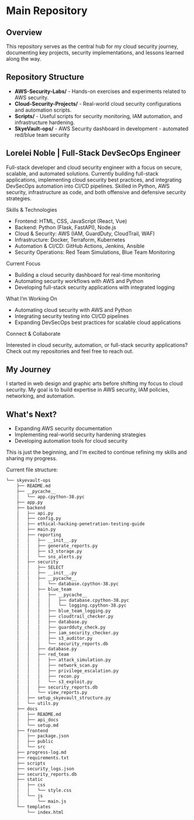 # Main Repository

## Overview
This repository serves as the central hub for my cloud security journey, documenting key projects, security implementations, and lessons learned along the way.

## Repository Structure
- **AWS-Security-Labs/** - Hands-on exercises and experiments related to AWS security.
- **Cloud-Security-Projects/** - Real-world cloud security configurations and automation scripts.
- **Scripts/** - Useful scripts for security monitoring, IAM automation, and infrastructure hardening.
- **SkyeVault-ops/** - AWS Security dashboard in development - automated red/blue team security

## Lorelei Noble | Full-Stack DevSecOps Engineer

Full-stack developer and cloud security engineer with a focus on secure, scalable, and automated solutions. Currently building full-stack applications, implementing cloud security best practices, and integrating DevSecOps automation into CI/CD pipelines. Skilled in Python, AWS security, infrastructure as code, and both offensive and defensive security strategies.

Skills & Technologies

- Frontend: HTML, CSS, JavaScript (React, Vue)
- Backend: Python (Flask, FastAPI), Node.js
- Cloud & Security: AWS (IAM, GuardDuty, CloudTrail, WAF)
- Infrastructure: Docker, Terraform, Kubernetes
- Automation & CI/CD: GitHub Actions, Jenkins, Ansible
- Security Operations: Red Team Simulations, Blue Team Monitoring

Current Focus

- Building a cloud security dashboard for real-time monitoring
- Automating security workflows with AWS and Python
- Developing full-stack security applications with integrated logging

What I’m Working On

- Automating cloud security with AWS and Python
- Integrating security testing into CI/CD pipelines
- Expanding DevSecOps best practices for scalable cloud applications

Connect & Collaborate

Interested in cloud security, automation, or full-stack security applications? Check out my repositories and feel free to reach out.

## My Journey
I started in web design and graphic arts before shifting my focus to cloud security. My goal is to build expertise in AWS security, IAM policies, networking, and automation.

## What's Next?
- Expanding AWS security documentation
- Implementing real-world security hardening strategies
- Developing automation tools for cloud security

This is just the beginning, and I'm excited to continue refining my skills and sharing my progress.

Current file structure:
```sh
└── skyevault-ops
    ├── README.md
    ├── __pycache__
    │   └── app.cpython-38.pyc
    ├── app.py
    ├── backend
    │   ├── api.py
    │   ├── config.py
    │   ├── ethical-hacking-penetration-testing-guide
    │   ├── main.py
    │   ├── reporting
    │   │   ├── __init__.py
    │   │   ├── generate_reports.py
    │   │   ├── s3_storage.py
    │   │   └── sns_alerts.py
    │   ├── security
    │   │   ├── SELECT
    │   │   ├── __init__.py
    │   │   ├── __pycache__
    │   │   │   └── database.cpython-38.pyc
    │   │   ├── blue_team
    │   │   │   ├── __pycache__
    │   │   │   │   ├── database.cpython-38.pyc
    │   │   │   │   └── logging.cpython-38.pyc
    │   │   │   ├── blue_team_logging.py
    │   │   │   ├── cloudtrail_checker.py
    │   │   │   ├── database.py
    │   │   │   ├── guardduty_check.py
    │   │   │   ├── iam_security_checker.py
    │   │   │   ├── s3_auditor.py
    │   │   │   └── security_reports.db
    │   │   ├── database.py
    │   │   ├── red_team
    │   │   │   ├── attack_simulation.py
    │   │   │   ├── network_scan.py
    │   │   │   ├── privilege_escalation.py
    │   │   │   ├── recon.py
    │   │   │   └── s3_exploit.py
    │   │   ├── security_reports.db
    │   │   └── view_reports.py
    │   ├── setup_skyevault_structure.py
    │   └── utils.py
    ├── docs
    │   ├── README.md
    │   ├── api_docs
    │   └── setup.md
    ├── frontend
    │   ├── package.json
    │   ├── public
    │   └── src
    ├── progress-log.md
    ├── requirements.txt
    ├── scripts
    ├── security_logs.json
    ├── security_reports.db
    ├── static
    │   ├── css
    │   │   └── style.css
    │   └── js
    │       └── main.js
    └── templates
        └── index.html
```
